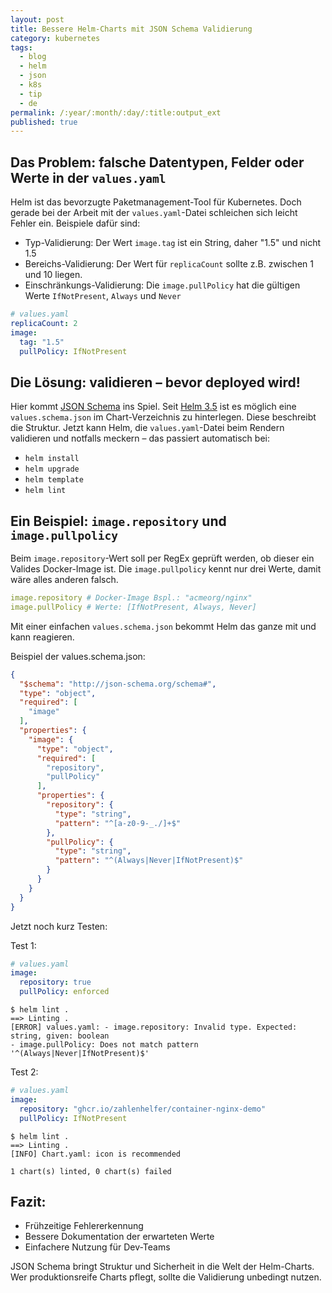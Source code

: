 ```yaml
---
layout: post
title: Bessere Helm-Charts mit JSON Schema Validierung
category: kubernetes
tags:
  - blog
  - helm
  - json
  - k8s
  - tip
  - de
permalink: /:year/:month/:day/:title:output_ext
published: true
---
```


## Das Problem: falsche Datentypen, Felder oder Werte in der `values.yaml`

Helm ist das bevorzugte Paketmanagement-Tool für Kubernetes. Doch gerade bei der Arbeit mit der `values.yaml`-Datei schleichen sich leicht Fehler ein. Beispiele dafür sind:

- Typ-Validierung: Der Wert `image.tag` ist ein String, daher "1.5" und nicht 1.5
- Bereichs-Validierung: Der Wert für `replicaCount` sollte z.B. zwischen 1 und 10 liegen.
- Einschränkungs-Validierung: Die `image.pullPolicy` hat die gültigen Werte `IfNotPresent`, `Always` und `Never`

```yaml
# values.yaml
replicaCount: 2
image:
  tag: "1.5"
  pullPolicy: IfNotPresent
```

## Die Lösung: validieren – bevor deployed wird!
Hier kommt [JSON Schema](https://json-schema.org/) ins Spiel. Seit [Helm 3.5](https://helm.sh/docs/faq/changes_since_helm2/#validating-chart-values-with-jsonschema) ist es möglich eine `values.schema.json` im Chart-Verzeichnis zu hinterlegen. Diese beschreibt die Struktur. Jetzt kann Helm, die `values.yaml`-Datei beim Rendern validieren und notfalls meckern – das passiert automatisch bei:

- `helm install`
- `helm upgrade`
- `helm template`
- `helm lint`

## Ein Beispiel: `image.repository` und `image.pullpolicy`
Beim `image.repository`-Wert soll per RegEx geprüft werden, ob dieser ein Valides Docker-Image ist. Die `image.pullpolicy` kennt nur drei Werte, damit wäre alles anderen falsch.

```yaml
image.repository # Docker-Image Bspl.: "acmeorg/nginx"
image.pullPolicy # Werte: [IfNotPresent, Always, Never]
```

Mit einer einfachen `values.schema.json` bekommt Helm das ganze mit und kann reagieren.

Beispiel der values.schema.json:
```json
{
  "$schema": "http://json-schema.org/schema#",
  "type": "object",
  "required": [
    "image"
  ],
  "properties": {
    "image": {
      "type": "object",
      "required": [
        "repository",
        "pullPolicy"
      ],
      "properties": {
        "repository": {
          "type": "string",
          "pattern": "^[a-z0-9-_./]+$"
        },
        "pullPolicy": {
          "type": "string",
          "pattern": "^(Always|Never|IfNotPresent)$"
        }
      }
    }
  }
}
```

Jetzt noch kurz Testen:

Test 1:
```yaml
# values.yaml
image:
  repository: true
  pullPolicy: enforced
```

```
$ helm lint .
==> Linting .
[ERROR] values.yaml: - image.repository: Invalid type. Expected: string, given: boolean
- image.pullPolicy: Does not match pattern '^(Always|Never|IfNotPresent)$'
```

Test 2: 

```yaml
# values.yaml
image:
  repository: "ghcr.io/zahlenhelfer/container-nginx-demo"
  pullPolicy: IfNotPresent
```

```
$ helm lint .
==> Linting .
[INFO] Chart.yaml: icon is recommended

1 chart(s) linted, 0 chart(s) failed
```

## Fazit:
- Frühzeitige Fehlererkennung
- Bessere Dokumentation der erwarteten Werte
- Einfachere Nutzung für Dev-Teams

JSON Schema bringt Struktur und Sicherheit in die Welt der Helm-Charts. Wer produktionsreife Charts pflegt, sollte die Validierung unbedingt nutzen.